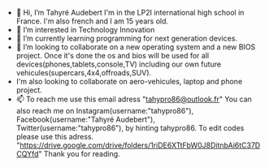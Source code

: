 - 👋 Hi, I’m Tahyré Audebert I'm in the LP2I international high school in France. I'm also french  and I am 15 years old.
- 👀 I’m interested in Technology Innovation
- 🌱 I’m currently learning programming for next generation devices.
- 💞️ I’m looking to collaborate on a new operating system and a new BIOS project. Once it's done the os and bios will be used for all devices(phones,tablets,console,TV) including our own future vehicules(supercars,4x4,offroads,SUV).
-   I'm also looking to collaborate on aero-vehicules, laptop and phone project.
- 📫 To reach me use this email adress "tahypro86@outlook.fr" You can also reach me on Instagram(username:"tahypro86"), Facebook(username:"Tahyré Audebert"), Twitter(username:"tahypro86"), by hinting tahypro86.
To edit codes please use this adress. "https://drive.google.com/drive/folders/1riDE6XTtFbW0J8DitnbAi6tC37DCQYfd"
Thank you for reading.
